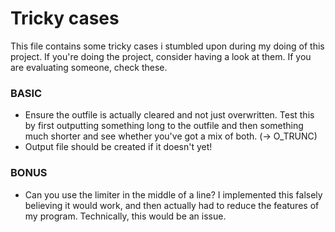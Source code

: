 # Tricky cases

This file contains some tricky cases i stumbled upon during my doing of this project.
If you're doing the project, consider having a look at them.
If you are evaluating someone, check these.

### BASIC

- Ensure the outfile is actually cleared and not just overwritten. Test this by first outputting something long to the outfile and then something much shorter and see whether you've got a mix of both. (-> O_TRUNC)
- Output file should be created if it doesn't yet!

### BONUS

- Can you use the limiter in the middle of a line? I implemented this falsely believing it would work, and then actually had to reduce the features of my program. Technically, this would be an issue.